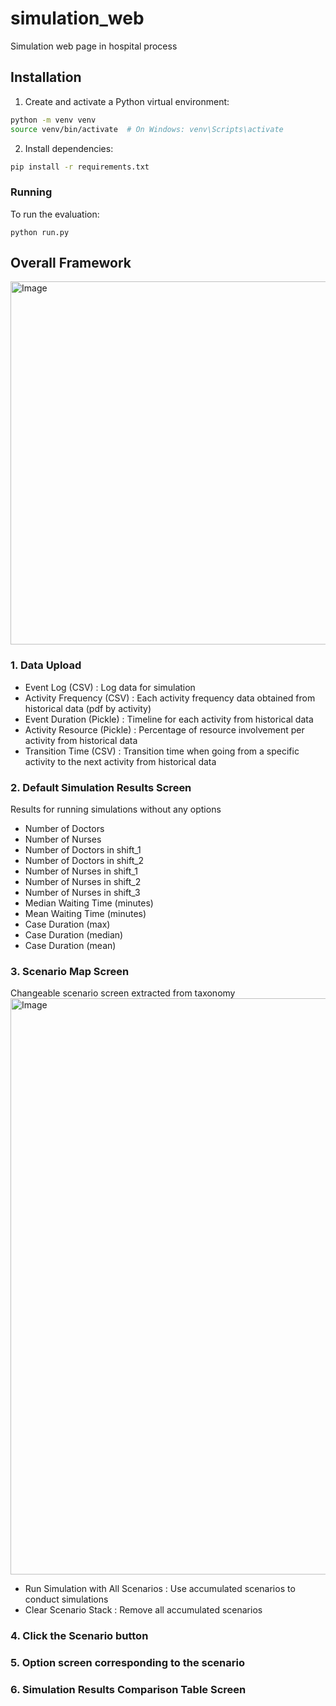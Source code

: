 # simulation_web
Simulation web page in hospital process

## Installation

1. Create and activate a Python virtual environment:
```bash
python -m venv venv
source venv/bin/activate  # On Windows: venv\Scripts\activate
```

2. Install dependencies:
```bash
pip install -r requirements.txt
```
### Running

To run the evaluation:

```
python run.py
```

## Overall Framework
<img width="645" height="581" alt="Image" src="https://github.com/user-attachments/assets/0d2c420e-aa70-4852-a5a4-c698a146bebc" />

### 1. Data Upload
- Event Log (CSV) :
Log data for simulation
- Activity Frequency (CSV) :
Each activity frequency data obtained from historical data (pdf by activity)
- Event Duration (Pickle) :
Timeline for each activity from historical data
- Activity Resource (Pickle) : 
Percentage of resource involvement per activity from historical data
- Transition Time (CSV) : 
Transition time when going from a specific activity to the next activity from historical data

### 2. Default Simulation Results Screen
Results for running simulations without any options
- Number of Doctors
- Number of Nurses
- Number of Doctors in shift_1
- Number of Doctors in shift_2
- Number of Nurses in shift_1
- Number of Nurses in shift_2
- Number of Nurses in shift_3
- Median Waiting Time (minutes)
- Mean Waiting Time (minutes)
- Case Duration (max)
- Case Duration (median)
- Case Duration (mean)

### 3. Scenario Map Screen
Changeable scenario screen extracted from taxonomy
<img width="1911" height="922" alt="Image" src="https://github.com/user-attachments/assets/60952ccf-c0a7-40d3-b005-4b484642c0d1" />
- Run Simulation with All Scenarios :
Use accumulated scenarios to conduct simulations
- Clear Scenario Stack : 
Remove all accumulated scenarios

### 4. Click the Scenario button
### 5. Option screen corresponding to the scenario
### 6. Simulation Results Comparison Table Screen